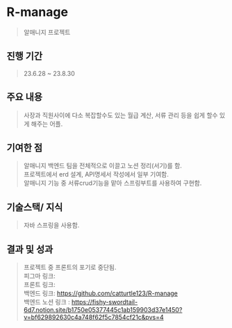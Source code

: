 # R-manage
> 알매니지 프로젝트

## 진행 기간
> 23.6.28 ~ 23.8.30

## 주요 내용
> 사장과 직원사이에 다소 복잡할수도 있는 월급 계산, 서류 관리 등을 쉽게 할수 있게 해주는 어플.

## 기여한 점
> 알매니지 백엔드 팀을 전체적으로 이끌고 노션 정리(서기)를 함. <br/>
> 프로젝트에서 erd 설계, API명세서 작성에서 일부 기여함. <br/>
> 알매니지 기능 중 서류crud기능을 맡아 스프링부트를 사용하여 구현함. <br/>

## 기술스택/ 지식
> 자바 스프링을 사용함.

## 결과 및 성과
> 프로젝트 중 프론트의 포기로 중단됨. <br/>
> 피그마 링크: <br/>
> 프론트 링크: <br/>
> 백엔드 링크: https://github.com/catturtle123/R-manage <br/>
> 백엔드 노션 링크 : https://fishy-swordtail-6d7.notion.site/b1750e05377445c1ab159903d37e1450?v=bf629892630c4a748f62f5c7854cf21c&pvs=4
